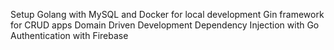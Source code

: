 Setup Golang with MySQL and Docker for local development
Gin framework for CRUD apps
Domain Driven Development
Dependency Injection with Go
Authentication with Firebase